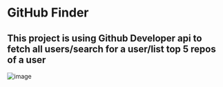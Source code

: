 # GitHub Finder
## This project is using Github Developer api to fetch all users/search for a user/list top 5 repos of a user

![image](https://user-images.githubusercontent.com/12834674/124359395-595ab080-dc42-11eb-8bdf-c38f4d43199e.png)
